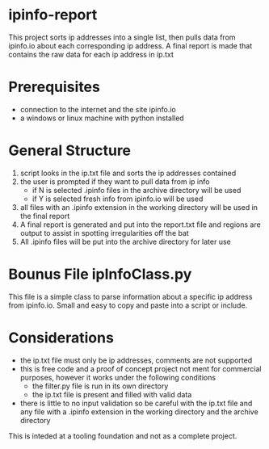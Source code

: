 # ipinfo-report
This project sorts ip addresses into a single list, then pulls data from ipinfo.io about each corresponding ip address. A final report is made that contains the raw data for each ip address in ip.txt

# Prerequisites
- connection to the internet and the site ipinfo.io
- a windows or linux machine with python installed

# General Structure
1) script looks in the ip.txt file and sorts the ip addresses contained
2) the user is prompted if they want to pull data from ip info
   - if N is selected .ipinfo files in the archive directory will be used
   - if Y is selected fresh info from ipinfo.io will be used
4) all files with an .ipinfo extension in the working directory will be used in the final report
5) A final report is generated and put into the report.txt file and regions are output to assist in spotting irregularities off the bat
6) All .ipinfo files will be put into the archive directory for later use

# Bounus File ipInfoClass.py
This file is a simple class to parse information about a specific ip address from ipinfo.io. Small and easy to copy and paste into a script or include.


# Considerations
- the ip.txt file must only be ip addresses, comments are not supported
- this is free code and a proof of concept project not ment for commercial purposes, however it works under the following conditions
  - the filter.py file is run in its own directory
  - the ip.txt file is present and filled with valid data
- there is little to no input validation so be careful with the ip.txt file and any file with a .ipinfo extension in the working directory and the archive directory

This is inteded at a tooling foundation and not as a complete project.

